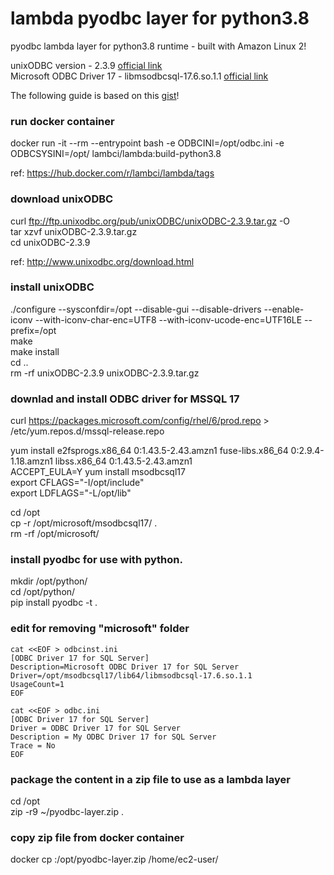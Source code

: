 # lambda pyodbc layer for python3.8
pyodbc lambda layer for python3.8 runtime - built with Amazon Linux 2!

unixODBC version - 2.3.9 [official link](http://www.unixodbc.org/download.html)  
Microsoft ODBC Driver 17 - libmsodbcsql-17.6.so.1.1 [official link](https://docs.microsoft.com/en-us/sql/connect/odbc/linux-mac/installing-the-microsoft-odbc-driver-for-sql-server?view=sql-server-2017)

The following guide is based on this [gist](https://gist.github.com/diriver63/b72a954fa0da4851d89e5086aa13c6e8)!

### run docker container
docker run -it --rm --entrypoint bash -e ODBCINI=/opt/odbc.ini -e ODBCSYSINI=/opt/ lambci/lambda:build-python3.8

ref: https://hub.docker.com/r/lambci/lambda/tags

### download unixODBC
curl ftp://ftp.unixodbc.org/pub/unixODBC/unixODBC-2.3.9.tar.gz -O  
tar xzvf unixODBC-2.3.9.tar.gz  
cd unixODBC-2.3.9

ref: http://www.unixodbc.org/download.html

### install unixODBC
./configure --sysconfdir=/opt --disable-gui --disable-drivers --enable-iconv --with-iconv-char-enc=UTF8 --with-iconv-ucode-enc=UTF16LE --prefix=/opt  
make  
make install  
cd ..  
rm -rf unixODBC-2.3.9 unixODBC-2.3.9.tar.gz

### downlad and install ODBC driver for MSSQL 17
curl https://packages.microsoft.com/config/rhel/6/prod.repo > /etc/yum.repos.d/mssql-release.repo

yum install e2fsprogs.x86_64 0:1.43.5-2.43.amzn1 fuse-libs.x86_64 0:2.9.4-1.18.amzn1 libss.x86_64 0:1.43.5-2.43.amzn1  
ACCEPT_EULA=Y yum install msodbcsql17  
export CFLAGS="-I/opt/include"  
export LDFLAGS="-L/opt/lib"

cd /opt  
cp -r /opt/microsoft/msodbcsql17/ .  
rm -rf /opt/microsoft/

### install pyodbc for use with python.
mkdir /opt/python/  
cd /opt/python/  
pip install pyodbc -t .

### edit for removing "microsoft" folder
```
cat <<EOF > odbcinst.ini
[ODBC Driver 17 for SQL Server]
Description=Microsoft ODBC Driver 17 for SQL Server
Driver=/opt/msodbcsql17/lib64/libmsodbcsql-17.6.so.1.1
UsageCount=1
EOF

cat <<EOF > odbc.ini
[ODBC Driver 17 for SQL Server]
Driver = ODBC Driver 17 for SQL Server
Description = My ODBC Driver 17 for SQL Server
Trace = No
EOF
```

### package the content in a zip file to use as a lambda layer
cd /opt  
zip -r9 ~/pyodbc-layer.zip .

### copy zip file from docker container
docker cp <containerId>:/opt/pyodbc-layer.zip /home/ec2-user/
